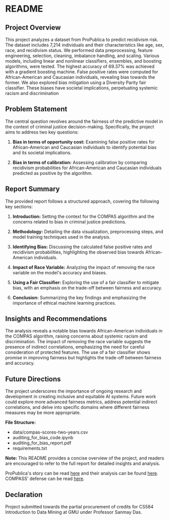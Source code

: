 # README

## Project Overview

This project analyzes a dataset from ProPublica to predict recidivism risk. The dataset includes 7,214 individuals and their characteristics like age, sex, race, and recidivism status. We performed data preprocessing, feature engineering, selection, cleaning, imbalance handling, and scaling. Various models, including linear and nonlinear classifiers, ensembles, and boosting algorithms, were tested. The highest accuracy of 69.37% was achieved with a gradient boosting machine. False positive rates were computed for African-American and Caucasian individuals, revealing bias towards the former. We also explored bias mitigation using a Diversity Parity fair classifier. These biases have societal implications, perpetuating systemic racism and discrimination

## Problem Statement

The central question revolves around the fairness of the predictive model in the context of criminal justice decision-making. Specifically, the project aims to address two key questions:

1. **Bias in terms of opportunity cost:** Examining false positive rates for African-American and Caucasian individuals to identify potential bias and its societal implications.

2. **Bias in terms of calibration:** Assessing calibration by comparing recidivism probabilities for African-American and Caucasian individuals predicted as positive by the algorithm.

## Report Summary

The provided report follows a structured approach, covering the following key sections:

1. **Introduction:** Setting the context for the COMPAS algorithm and the concerns related to bias in criminal justice predictions.

2. **Methodology:** Detailing the data visualization, preprocessing steps, and model training techniques used in the analysis.

3. **Identifying Bias:** Discussing the calculated false positive rates and recidivism probabilities, highlighting the observed bias towards African-American individuals.

4. **Impact of Race Variable:** Analyzing the impact of removing the race variable on the model's accuracy and biases.

5. **Using a Fair Classifier:** Exploring the use of a fair classifier to mitigate bias, with an emphasis on the trade-off between fairness and accuracy.

6. **Conclusion:** Summarizing the key findings and emphasizing the importance of ethical machine learning practices.

## Insights and Recommendations

The analysis reveals a notable bias towards African-American individuals in the COMPAS algorithm, raising concerns about systemic racism and discrimination. The impact of removing the race variable suggests the presence of indirect correlations, emphasizing the need for careful consideration of protected features. The use of a fair classifier shows promise in improving fairness but highlights the trade-off between fairness and accuracy.

## Future Directions

The project underscores the importance of ongoing research and development in creating inclusive and equitable AI systems. Future work could explore more advanced fairness metrics, address potential indirect correlations, and delve into specific domains where different fairness measures may be more appropriate.

**File Structure:**
- data/compas-scores-two-years.csv
- auditing_for_bias_code.ipynb
- auditing_for_bias_report.pdf
- requirements.txt

**Note:** This README provides a concise overview of the project, and readers are encouraged to refer to the full report for detailed insights and analysis.

ProPublica's story can be read [here](https://www.propublica.org/article/machine-bias-risk-assessments-in-criminal-sentencing) and their analysis can be found [here](https://github.com/propublica/compas-analysis). COMPASS' defense can be read [here](https://www.washingtonpost.com/news/monkey-cage/wp/2016/10/17/can-an-algorithm-be-racist-our-analysis-is-more-cautious-than-propublicas/). 

## Declaration
Project submitted towards the partial procurement of credits for CS584 Introduction to Data Mining at GMU under Professor Sanmay Das.
